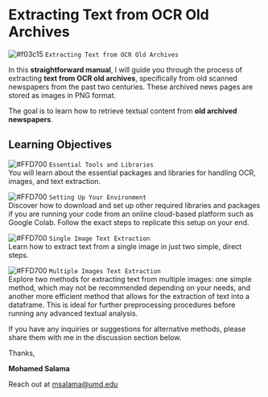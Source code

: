 # Extracting Text from OCR Old Archives

![#f03c15](https://via.placeholder.com/15/f03c15/000000?text=+) `Extracting Text from OCR Old Archives`

In this **straightforward manual**, I will guide you through the process of extracting **text from OCR old archives**, specifically from old scanned newspapers from the past two centuries. These archived news pages are stored as images in PNG format.

The goal is to learn how to retrieve textual content from **old archived newspapers**.

## Learning Objectives

![#FFD700](https://via.placeholder.com/15/FFD700/000000?text=+) `Essential Tools and Libraries`  
You will learn about the essential packages and libraries for handling OCR, images, and text extraction.

![#FFD700](https://via.placeholder.com/15/FFD700/000000?text=+) `Setting Up Your Environment`  
Discover how to download and set up other required libraries and packages if you are running your code from an online cloud-based platform such as Google Colab. Follow the exact steps to replicate this setup on your end.

![#FFD700](https://via.placeholder.com/15/FFD700/000000?text=+) `Single Image Text Extraction`  
Learn how to extract text from a single image in just two simple, direct steps.

![#FFD700](https://via.placeholder.com/15/FFD700/000000?text=+) `Multiple Images Text Extraction`  
Explore two methods for extracting text from multiple images: one simple method, which may not be recommended depending on your needs, and another more efficient method that allows for the extraction of text into a dataframe. This is ideal for further preprocessing procedures before running any advanced textual analysis.

If you have any inquiries or suggestions for alternative methods, please share them with me in the discussion section below.

Thanks,

**Mohamed Salama**

Reach out at msalama@umd.edu
